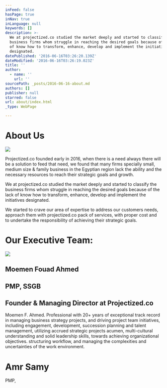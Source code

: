 ```yaml
---
inFeed: false
hasPage: true
inNav: true
inLanguage: null
keywords: []
description: >-
  We at projectized.co studied the market deeply and started to classify the
  business firms whom struggle in reaching the desired goals because of the lack
  of know how to transform, enhance, develop and implement the initiatives
  designated.
datePublished: '2016-06-16T03:26:20.139Z'
dateModified: '2016-06-16T03:26:19.023Z'
title: ''
author:
  - name: ''
    url: ''
sourcePath: _posts/2016-06-16-about.md
authors: []
publisher: null
starred: false
url: about/index.html
_type: WebPage

---
```

# About Us
![](https://the-grid-user-content.s3-us-west-2.amazonaws.com/d58e2e2b-d935-4843-9f2f-0882920eaa58.jpg)

Projectized.co founded early in 2016, when there is a need always there will be a solution to feed that need, we found that many firms specially small, medium size & family business in the Egyptian region lack the ability and the necessary resources to reach their strategic goals and growth.

We at projectized.co studied the market deeply and started to classify the business firms whom struggle in reaching the desired goals because of the lack of know how to transform, enhance, develop and implement the initiatives designated.

We started to crave our area of expertise to address our customers needs, approach them with projectized.co pack of services, with proper cost and to undertake the responsibility of achieving their strategic goals.

# Our Executive Team:
![](https://the-grid-user-content.s3-us-west-2.amazonaws.com/1006e843-8a10-40e3-832c-30bb6d8fe104.jpg)

## Moemen Fouad Ahmed 

## PMP, SSGB

## Founder & Managing Director at Projectized.co

Moemen F. Ahmed. Professional with 20+ years of exceptional track record in managing business strategy projects, and driving project team initiatives, including engagement, development, succession planning and talent management, utilizing accrued strategic projects acumen, multi-cultural understanding and solid leadership skills, towards achieving organizational objectives. structuring workflow, and managing the complexities and uncertainties of the work environment.

# Amr Samy

PMP,